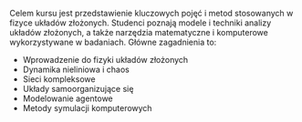 Celem kursu jest przedstawienie kluczowych pojęć i metod stosowanych w fizyce układów złożonych. Studenci poznają modele i techniki analizy układów złożonych, a także narzędzia matematyczne i komputerowe wykorzystywane w badaniach. Główne zagadnienia to:

- Wprowadzenie do fizyki układów złożonych
- Dynamika nieliniowa i chaos
- Sieci kompleksowe
- Układy samoorganizujące się
- Modelowanie agentowe
- Metody symulacji komputerowych

